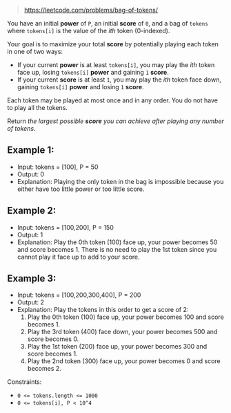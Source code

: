 > https://leetcode.com/problems/bag-of-tokens/

You have an initial **power** of `P`, an initial **score** of `0`, and a bag of `tokens` where `tokens[i]` is the value of the *ith* token (0-indexed).

Your goal is to maximize your total **score** by potentially playing each token in one of two ways:

- If your current **power** is at least `tokens[i]`, you may play the *ith* token face up, losing `tokens[i]` **power** and gaining `1` **score**.
- If your current **score** is at least `1`, you may play the *ith* token face down, gaining `tokens[i]` **power** and losing `1` **score**.

Each token may be played at most once and in any order. You do not have to play all the tokens.

Return *the largest possible **score** you can achieve after playing any number of tokens*.

## Example 1:
- Input: tokens = [100], P = 50
- Output: 0
- Explanation: Playing the only token in the bag is impossible because you either have too little power or too little score.

## Example 2:
- Input: tokens = [100,200], P = 150
- Output: 1
- Explanation: Play the 0th token (100) face up, your power becomes 50 and score becomes 1.
    There is no need to play the 1st token since you cannot play it face up to add to your score.

## Example 3:
- Input: tokens = [100,200,300,400], P = 200
- Output: 2
- Explanation: Play the tokens in this order to get a score of 2:
    1. Play the 0th token (100) face up, your power becomes 100 and score becomes 1.
    2. Play the 3rd token (400) face down, your power becomes 500 and score becomes 0.
    3. Play the 1st token (200) face up, your power becomes 300 and score becomes 1.
    4. Play the 2nd token (300) face up, your power becomes 0 and score becomes 2.

Constraints:
- `0 <= tokens.length <= 1000`
- `0 <= tokens[i], P < 10^4`
